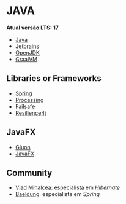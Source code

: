 # JAVA

**Atual versão LTS: 17**

- [Java](https://www.oracle.com/java/ 'Java')
- [Jetbrains](https://www.jetbrains.com/ 'Jetbrains')
- [OpenJDK](https://jdk.java.net/ 'OpenJDK')
- [GraalVM](https://www.graalvm.org/ 'GraalVM')

## Libraries or Frameworks

- [Spring](https://spring.io/ 'Spring')
- [Processing](https://processing.org/ 'Processing')
- [Failsafe](https://failsafe.dev/ 'Failsafe')
- [Resilience4j](https://resilience4j.readme.io/ 'Resilience4j')

## JavaFX

- [Gluon](https://gluonhq.com/ 'Gluon')
- [JavaFX](https://openjfx.io/ 'JavaFX')

## Community

- [Vlad Mihalcea](https://vladmihalcea.com/ 'Vlad Mihalcea'): especialista em _Hibernate_
- [Baeldung](https://www.baeldung.com/ 'Baeldung'): especialista em _Spring_

